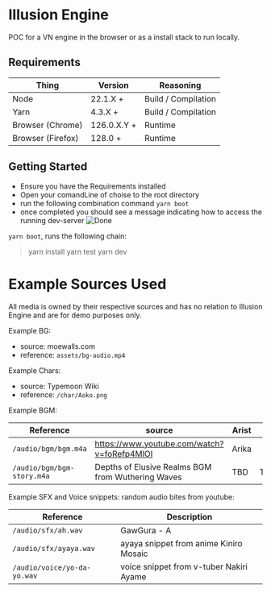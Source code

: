 # Illusion Engine

POC for a VN engine in the browser or as a install stack to run locally.

## Requirements

| Thing | Version | Reasoning |
| ----------- | ----------- | ----------- | 
| Node | 22.1.X + | Build / Compilation |
| Yarn | 4.3.X +  | Build / Compilation |
| Browser (Chrome) | 126.0.X.Y +  | Runtime |
| Browser (Firefox) | 128.0 +  | Runtime |


## Getting Started

* Ensure you have the Requirements installed
* Open your comandLine of choise to the root directory
* run the following combination command `yarn boot`
* once completed you should see a message indicating how to access the running dev-server
![Done](./documentation/boot.png)

`yarn boot`, runs the following chain:
> yarn install
> yarn test
> yarn dev

# Example Sources Used

All media is owned by their respective sources and has no relation to Illusion Engine and are for demo purposes only.

Example BG:  

- source: moewalls.com
- reference: `assets/bg-audio.mp4`

Example Chars:  

- source: Typemoon Wiki
- reference: `/char/Aoko.png`

Example BGM: 


| Reference | source | Arist | Title |
| ----------- | ----------- | ----------- | ----------- | 
| `/audio/bgm/bgm.m4a` | https://www.youtube.com/watch?v=foRefp4MlOI | Arika | 「blan_」|
| `/audio/bgm/bgm-story.m4a` | Depths of Elusive Realms BGM from Wuthering Waves | TBD | TBD |


Example SFX and Voice snippets: random audio bites from youtube:

| Reference | Description |
| ----------- | ----------- |
| `/audio/sfx/ah.wav` | GawGura - A |
| `/audio/sfx/ayaya.wav` | ayaya snippet from anime Kiniro Mosaic |
| `/audio/voice/yo-da-yo.wav` | voice snippet from v-tuber Nakiri Ayame |
